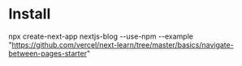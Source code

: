 # Install
npx create-next-app nextjs-blog --use-npm --example "https://github.com/vercel/next-learn/tree/master/basics/navigate-between-pages-starter"
